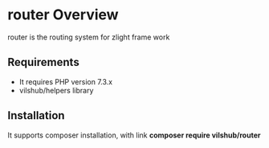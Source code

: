 # router Overview
router is the routing system for zlight frame work

## Requirements

- It requires PHP version 7.3.x
- vilshub/helpers library

## Installation
It supports composer installation, with link **composer require vilshub/router** 
